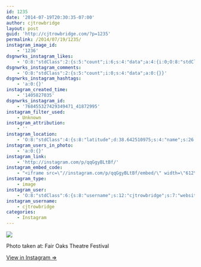 ```yaml
---
id: 1235
date: '2014-07-19T20:30:35-07:00'
author: cjtrowbridge
layout: post
guid: 'http://cjtrowbridge.com/?p=1235'
permalink: /2014/07/19/1235/
instagram_image_id:
    - '1236'
dsgnwrks_instagram_likes:
    - 'O:8:"stdClass":2:{s:5:"count";i:6;s:4:"data";a:4:{i:0;O:8:"stdClass":4:{s:8:"username";s:9:"medianerd";s:15:"profile_picture";s:84:"https://instagramimages-a.akamaihd.net/profiles/profile_16727834_75sq_1406912901.jpg";s:2:"id";s:8:"16727834";s:9:"full_name";s:10:"Oz Skinner";}i:1;O:8:"stdClass":4:{s:8:"username";s:9:"surfb0rt_";s:15:"profile_picture";s:84:"https://instagramimages-a.akamaihd.net/profiles/profile_31057378_75sq_1387787541.jpg";s:2:"id";s:8:"31057378";s:9:"full_name";s:16:"Dāniel Cariveau";}i:2;O:8:"stdClass":4:{s:8:"username";s:9:"hhannuhhh";s:15:"profile_picture";s:108:"https://igcdn-photos-a-a.akamaihd.net/hphotos-ak-xpa1/t51.2885-19/10802438_1535306020046096_1017010714_a.jpg";s:2:"id";s:9:"207892894";s:9:"full_name";s:25:"☽❁☾hannah ☽❁☾";}i:3;O:8:"stdClass":4:{s:8:"username";s:8:"dizzleme";s:15:"profile_picture";s:84:"https://instagramimages-a.akamaihd.net/profiles/profile_12340414_75sq_1358478611.jpg";s:2:"id";s:8:"12340414";s:9:"full_name";s:4:"Tony";}}}'
dsgnwrks_instagram_comments:
    - 'O:8:"stdClass":2:{s:5:"count";i:0;s:4:"data";a:0:{}}'
dsgnwrks_instagram_hashtags:
    - 'a:0:{}'
instagram_created_time:
    - '1405827035'
dsgnwrks_instagram_id:
    - '768455327429349471_41872995'
instagram_filter_used:
    - Unknown
instagram_attribution:
    - ''
instagram_location:
    - 'O:8:"stdClass":4:{s:8:"latitude";d:38.642510975;s:4:"name";s:26:"Fair Oaks Theatre Festival";s:9:"longitude";d:-121.269184861;s:2:"id";i:28000739;}'
instagram_users_in_photo:
    - 'a:0:{}'
instagram_link:
    - 'http://instagram.com/p/qqGgyBLtBf/'
instagram_embed_code:
    - "<iframe src=\"//instagram.com/p/qqGgyBLtBf/embed/\" width=\"612\" height=\"710\" frameborder=\"0\" scrolling=\"no\" allowtransparency=\"true\"></iframe>\n"
instagram_type:
    - image
instagram_user:
    - 'O:8:"stdClass":6:{s:8:"username";s:12:"cjtrowbridge";s:7:"website";s:0:"";s:15:"profile_picture";s:103:"https://igcdn-photos-f-a.akamaihd.net/hphotos-ak-xpa1/t51.2885-19/925559_452430704897917_67836701_a.jpg";s:9:"full_name";s:13:"CJ Trowbridge";s:3:"bio";s:0:"";s:2:"id";s:8:"41872995";}'
instagram_username:
    - cjtrowbridge
categories:
    - Instagram
---
```


[![](http://blog.cjtrowbridge.com/wp-content/uploads/2014/07/924441_519066564891439_672617558_n.jpg)](http://instagram.com/p/qqGgyBLtBf/)

Photo taken at: Fair Oaks Theatre Festival

[View in Instagram ⇒](http://instagram.com/p/qqGgyBLtBf/)